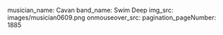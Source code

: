 musician_name: Cavan
band_name: Swim Deep
img_src: images/musician0609.png
onmouseover_src: 
pagination_pageNumber: 1885